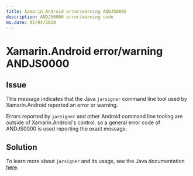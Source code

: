 ```yaml
---
title: Xamarin.Android error/warning ANDJS0000
description: ANDJS0000 error/warning code
ms.date: 05/04/2018
---
```

# Xamarin.Android error/warning ANDJS0000

## Issue

This message indicates that the Java `jarsigner` command line tool used by
Xamarin.Android reported an error or warning.

Errors reported by `jarsigner` and other Android command line tooling are
outside of Xamarin.Android's control, so a general error code of
ANDJS0000 is used reporting the exact message.

## Solution

To learn more about `jarsigner` and its usage, see the Java documentation
[here][jarsigner].

[jarsigner]: https://docs.oracle.com/javase/7/docs/technotes/tools/windows/jarsigner.html
